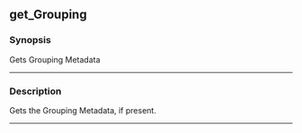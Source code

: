 get_Grouping
------------

### Synopsis
Gets Grouping Metadata

---

### Description

Gets the Grouping Metadata, if present.

---

